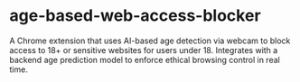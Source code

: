 # age-based-web-access-blocker
A Chrome extension that uses AI-based age detection via webcam to block access to 18+ or sensitive websites for users under 18. Integrates with a backend age prediction model to enforce ethical browsing control in real time.
